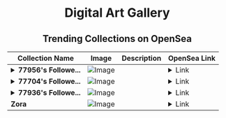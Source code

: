 <div align="center">

# Digital Art Gallery

## Trending Collections on OpenSea

| Collection Name                       | Image                                                                                     | Description                       | OpenSea Link                                                                                          |
|---------------------------------------|-------------------------------------------------------------------------------------------|-----------------------------------|--------------------------------------------------------------------------------------------------------|
| **<details><summary>77956's Followe...</summary>77956's Follower</details>** | ![Image](https://i.seadn.io/s/raw/files/19f9f090920392cc3650cbdf4361755b.png?w=500&auto=format?w=200&auto=format) |  | <details><summary>Link</summary>[77956's Follower](https://opensea.io/collection/77956-s-follower)</details> |
| **<details><summary>77704's Followe...</summary>77704's Follower</details>** | ![Image](https://i.seadn.io/s/raw/files/19f9f090920392cc3650cbdf4361755b.png?w=500&auto=format?w=200&auto=format) |  | <details><summary>Link</summary>[77704's Follower](https://opensea.io/collection/77704-s-follower)</details> |
| **<details><summary>77936's Followe...</summary>77936's Follower</details>** | ![Image](https://i.seadn.io/s/raw/files/19f9f090920392cc3650cbdf4361755b.png?w=500&auto=format?w=200&auto=format) |  | <details><summary>Link</summary>[77936's Follower](https://opensea.io/collection/77936-s-follower)</details> |
| **Zora** | ![Image](https://i.seadn.io/s/raw/files/9994e82eec9f2ac5361bfa8d08ae73ee.jpg?w=500&auto=format?w=200&auto=format) |  | <details><summary>Link</summary>[Zora](https://opensea.io/collection/zora-10774)</details> |

</div>